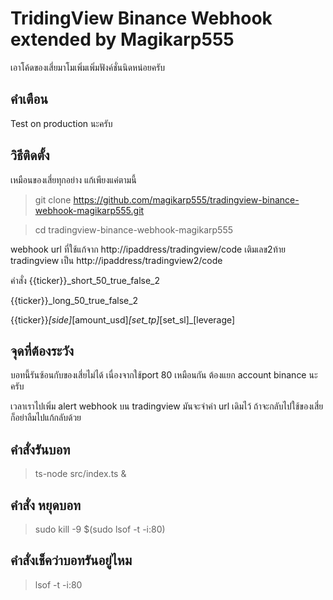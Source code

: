 # TridingView Binance Webhook extended by Magikarp555

เอาโค้ดของเสี่ยมาโมเพิ่มเพิ่มฟังค์ชั่นนิดหน่อยครับ

## คำเตือน
Test on production นะครับ

## วิธีติดตั้ง
เหมือนของเสี่ยทุกอย่าง แก้เพียงแค่ตามนี้

> git clone https://github.com/magikarp555/tradingview-binance-webhook-magikarp555.git

> cd tradingview-binance-webhook-magikarp555

webhook url ที่ใช้แก้จาก
http://ipaddress/tradingview/code
เติมเลข2ท้าย tradingview เป็น
http://ipaddress/tradingview2/code

คำสั่ง
{{ticker}}_short_50_true_false_2

{{ticker}}_long_50_true_false_2

{{ticker}}_[side]_[amount_usd]_[set_tp]_[set_sl]_[leverage]



## จุดที่ต้องระวัง
บอทนี้รันซ้อนกับของเสี่ยไม่ได้ เนื่องจากใช้port 80 เหมือนกัน ต้องแยก account binance นะครับ

เวลาเราไปเพิ่ม alert webhook บน tradingview มันจะจำค่า url เดิมไว้ ถ้าจะกลับไปใช้ของเสี่ย ก็อย่าลืมไปแก้กลับด้วย

## คำสั่งรันบอท
> ts-node src/index.ts &

## คำสั่ง หยุดบอท
> sudo kill -9 $(sudo lsof -t -i:80)

## คำสั่งเช็คว่าบอทรันอยู่ไหม
> lsof -t -i:80
